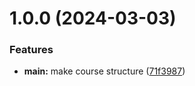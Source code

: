 # 1.0.0 (2024-03-03)


### Features

* **main:** make course structure ([71f3987](https://github.com/sardortursunboev/os-intro/commit/71f3987f9d2e455fd6f8494e5daedd81bdd27071))



